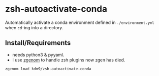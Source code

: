 # zsh-autoactivate-conda


Automatically activate a conda environment defined in `./environment.yml` when
`cd`-ing into a directory.


## Install/Requirements

- needs python3 & pyyaml.
- I use [zgenom](https://github.com/jandamm/zgenom) to handle zsh plugins now zgen has died.

```
zgenom load kdm9/zsh-autoactivate-conda
```


